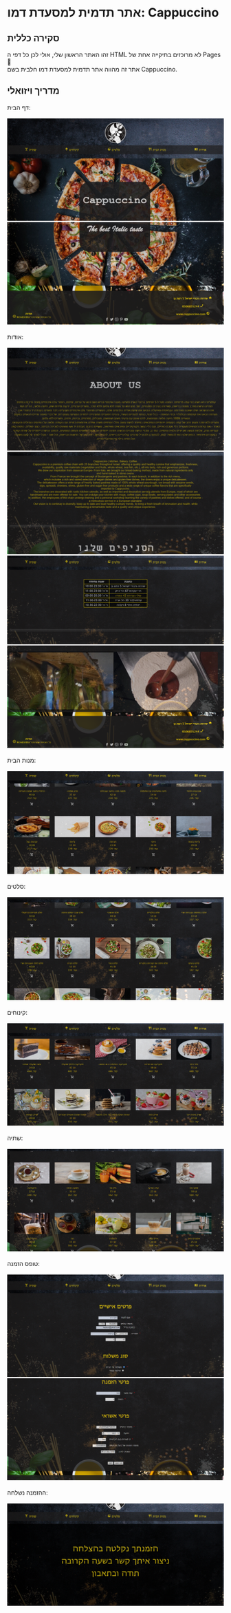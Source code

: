 # אתר תדמית למסעדת דמו: Cappuccino
## סקירה כללית
זהו האתר הראשון שלי, אולי לכן כל דפי ה HTML לא מרוכזים בתיקייה אחת של Pages 🙈<br>
אתר זה מהווה אתר תדמית למסעדת דמו חלבית בשם Cappuccino.

## מדריך ויזואלי
דף הבית:<br><br>
![דף הבית](Docs/Screenshots/home1.png)
![דף הבית](Docs/Screenshots/home2.png)<br><br>
אודות:<br><br>
![אודות](Docs/Screenshots/about1.png)
![אודות](Docs/Screenshots/about2.png)
![אודות](Docs/Screenshots/about3.png)
![אודות](Docs/Screenshots/about4.png)<br><br>
מנות הבית:<br><br>
![מנות הבית](Docs/Screenshots/meals.png)<br><br>
סלטים:<br><br>
![סלטים](Docs/Screenshots/salads.png)<br><br>
קינוחים:<br><br>
![קינוחים](Docs/Screenshots/desserts.png)<br><br>
שתיה:<br><br>
![שתיה](Docs/Screenshots/drinks.png)<br><br>
טופס הזמנה:<br><br>
![טופס הזמנה](Docs/Screenshots/form1.png)
![טופס הזמנה](Docs/Screenshots/form2.png)<br><br>
ההזמנה נשלחה:<br><br>
![ההזמנה נשלחה](Docs/Screenshots/thanks.png)<br><br>


